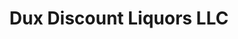 ---
title: "Dux Discount Liquors LLC"
url: /crawfordville/dux-discount-liquors-llc/
shop: Spirituosen
---